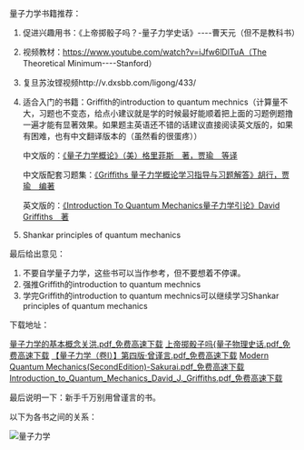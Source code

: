 量子力学书籍推荐：

1. 促进兴趣用书：《上帝掷骰子吗？-量子力学史话》----曹天元（但不是教科书）

2. 视频教材：https://www.youtube.com/watch?v=iJfw6lDlTuA（The Theoretical Minimum----Stanford）

3. 复旦苏汝铿视频http://v.dxsbb.com/ligong/433/

4. 适合入门的书籍：Griffith的introduction to quantum mechnics（计算量不大，习题也不变态，给点小建议就是学的时候最好能顺着把上面的习题例题撸一遍才能有显著效果。如果题主英语还不错的话建议直接阅读英文版的，如果有困难，也有中文翻译版本的（虽然看的很蛋疼））

   中文版的：[《量子力学概论》（美）格里菲斯　著，贾瑜　等译](https://link.zhihu.com/?target=http%3A//product.dangdang.com/20721718.html%23ddclick%3Fact%3Dclick%26pos%3D20721718_0_1_q%26cat%3D%26key%3D%25C1%25BF%25D7%25D3%25C1%25A6%25D1%25A7%25B8%25C5%25C2%25DB%26qinfo%3D38_1_60%26pinfo%3D%26minfo%3D%26ninfo%3D%26custid%3D%26permid%3D20141201190826523119491415469838883%26ref%3Dhttp%253A%252F%252Fsearch.dangdang.com%252F%253Fkey%253Dintroduction%252520to%252520quantum%252520mechnics%26rcount%3D%26type%3D%26t%3D1420870004000%26ver%3DA)

   中文版配套习题集：[《Griffiths 量子力学概论学习指导与习题解答》胡行，贾瑜　编著](https://link.zhihu.com/?target=http%3A//product.dangdang.com/22618874.html%23ddclick%3Fact%3Dclick%26pos%3D22618874_2_1_q%26cat%3D%26key%3D%25C1%25BF%25D7%25D3%25C1%25A6%25D1%25A7%25B8%25C5%25C2%25DB%26qinfo%3D38_1_60%26pinfo%3D%26minfo%3D%26ninfo%3D%26custid%3D%26permid%3D20141201190826523119491415469838883%26ref%3Dhttp%253A%252F%252Fsearch.dangdang.com%252F%253Fkey%253Dintroduction%252520to%252520quantum%252520mechnics%26rcount%3D%26type%3D%26t%3D1420870004000%26ver%3DA)

   英文版的：[《Introduction To Quantum Mechanics量子力学引论》David Griffiths　著](https://link.zhihu.com/?target=http%3A//product.dangdang.com/20423859.html)

5. Shankar principles of quantum mechanics

最后给出意见：

1. 不要自学量子力学，这些书可以当作参考，但不要想着不停课。
2. 强推Griffith的introduction to quantum mechnics
3. 学完Griffith的introduction to quantum mechnics可以继续学习Shankar principles of quantum mechanics

下载地址：

[量子力学的基本概念关洪.pdf_免费高速下载](https://link.zhihu.com/?target=http%3A//pan.baidu.com/s/1nt7eKjf)
[上帝掷骰子吗{量子物理史话.pdf_免费高速下载](https://link.zhihu.com/?target=http%3A//pan.baidu.com/s/1mgE8xdA)
[【量子力学（卷I）】第四版·曾谨言.pdf_免费高速下载](https://link.zhihu.com/?target=http%3A//pan.baidu.com/s/1rmmAy)
[Modern Quantum Mechanics(SecondEdition)-Sakurai.pdf_免费高速下载](https://link.zhihu.com/?target=http%3A//pan.baidu.com/s/1kTtBF8r)
[Introduction_to_Quantum_Mechanics_David_J._Griffiths.pdf_免费高速下载](https://link.zhihu.com/?target=http%3A//pan.baidu.com/s/1o6t59eq)

最后说明一下：新手千万别用曾谨言的书。

以下为各书之间的关系：

![量子力学](C:\Users\刘洪毅\Desktop\量子力学.jpg)